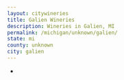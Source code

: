 ```yaml
---
layout: citywineries
title: Galien Wineries
description: Wineries in Galien, MI
permalink: /michigan/unknown/galien/
state: mi
county: unknown
city: galien
---
```

-
